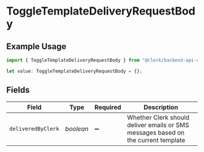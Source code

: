 # ToggleTemplateDeliveryRequestBody

## Example Usage

```typescript
import { ToggleTemplateDeliveryRequestBody } from "@clerk/backend-api-client/models/operations";

let value: ToggleTemplateDeliveryRequestBody = {};
```

## Fields

| Field                                                                             | Type                                                                              | Required                                                                          | Description                                                                       |
| --------------------------------------------------------------------------------- | --------------------------------------------------------------------------------- | --------------------------------------------------------------------------------- | --------------------------------------------------------------------------------- |
| `deliveredByClerk`                                                                | *boolean*                                                                         | :heavy_minus_sign:                                                                | Whether Clerk should deliver emails or SMS messages based on the current template |